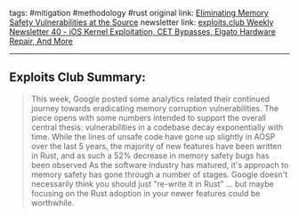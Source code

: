 tags: #mitigation #methodology #rust 
original link:  [Eliminating Memory Safety Vulnerabilities at the Source](https://security.googleblog.com/2024/09/eliminating-memory-safety-vulnerabilities-Android.html)
newsletter link: [exploits.club Weekly Newsletter 40 - iOS Kernel Exploitation, CET Bypasses, Elgato Hardware Repair, And More](https://blog.exploits.club/exploits-club-weekly-newsletter-40-ios-kernel-exploitation-cet-bypasses-elgato-hardware-repair-and-more/)

---
## Exploits Club Summary:
> This week, Google posted some analytics related their continued journey towards eradicating memory corruption vulnerabilities. The piece opens with some numbers intended to support the overall central thesis: vulnerabilities in a codebase decay exponentially with time.  While the lines of unsafe code have gone up slightly in AOSP over the last 5 years, the majority of new features have been written in Rust, and as such a 52% decrease in memory safety bugs has been observed As the software industry has matured, it's approach to memory safety has gone through a number of stages. Google doesn't necessarily think you should just "re-write it in Rust" ... but maybe focusing on the Rust adoption in your newer features could be worthwhile.